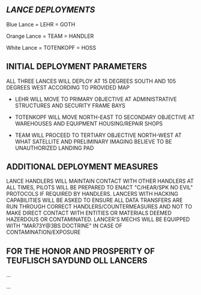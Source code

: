 ## *LANCE DEPLOYMENTS*

Blue Lance = LEHR = GOTH

Orange Lance = TEAM = HANDLER 

White Lance = TOTENKOPF = HOSS

## INITIAL DEPLOYMENT PARAMETERS

ALL THREE LANCES WILL DEPLOY AT 15 DEGREES SOUTH AND 105 DEGREES WEST ACCORDING TO PROVIDED MAP

* LEHR WILL MOVE TO PRIMARY OBJECTIVE AT ADMINISTRATIVE STRUCTURES AND SECURITY FRAME BAYS

* TOTENKOPF WILL MOVE NORTH-EAST TO SECONDARY OBJECTIVE AT WAREHOUSES AND EQUIPMENT HOUSING/REPAIR SHOPS

* TEAM WILL PROCEED TO TERTIARY OBJECTIVE NORTH-WEST AT WHAT SATELLITE AND PRELIMINARY IMAGING BELIEVE TO BE UNAUTHORIZED LANDING PAD 

## ADDITIONAL DEPLOYMENT MEASURES 

LANCE HANDLERS WILL MAINTAIN CONTACT WITH OTHER HANDLERS AT ALL TIMES, PILOTS WILL BE PREPARED TO ENACT "C/HEAR/SPK NO EVIL" 
PROTOCOLS IF REQUIRED BY HANDLERS.  LANCERS WITH HACKING CAPABILITIES WILL BE ASKED TO ENSURE ALL DATA TRANSFERS ARE RUN THROUGH CORRECT
HANDLERS/COUNTERMEASURES AND NOT TO MAKE DIRECT CONTACT WITH ENTITIES OR MATERIALS DEEMED HAZERDOUS OR CONTAMINATED. LANCER'S MECHS WILL BE 
EQUIPPED WITH "MAR73Y@3BS DOCTRINE" IN CASE OF CONTAMINATION/EXPOSURE


## FOR THE HONOR AND PROSPERITY OF TEUFLISCH SAYDUND OLL LANCERS


...


...
